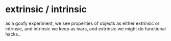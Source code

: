# extrinsic / intrinsic

as a goofy experiment, we see properties of objects as either extrinsic
or intrinsic, and intrinsic we keep as ivars, and extrinsic we might do
functional hacks..
